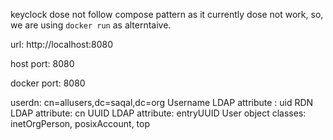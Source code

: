 keyclock dose not follow compose pattern as it currently dose not work, so, we are using `docker run` as alterntaive.

url: http://localhost:8080

host port: 8080

docker port: 8080

userdn: cn=allusers,dc=saqal,dc=org
Username LDAP attribute : uid
RDN LDAP attribute: cn
UUID LDAP attribute: entryUUID
User object classes: inetOrgPerson, posixAccount, top